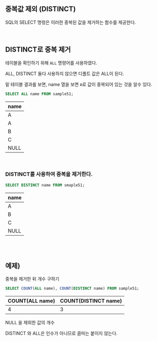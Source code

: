 ## 중복값 제외 (DISTINCT)


SQL의 SELECT 명령은 이러한 중복된 값을 제거하는 함수를 제공한다.

<br/>


## DISTINCT로 중복 제거


테이블을 확인하기 위해 `ALL` 명령어를 사용하였다. 

ALL, DISTINCT 둘다 사용하지 않으면 디폴트 값은 ALL이 된다.

밑 테이블 결과를 보면, name 열을 보면 `A`로 값이 중복되어 있는 것을 알수 있다.



```sql
SELECT ALL name FROM sample51;
```

| name |
| --- |
| A |
| A |
| B |
| C |
| NULL |

<br/>

### DISTINCT를 사용하여 중복을 제거한다.

```sql
SELECT DISTINCT name FROM smaple51;
```

| name |
| --- |
| A |
| B |
| C |
| NULL |


<br/><br/>

## 예제)

중복을 제거한 뒤 개수 구하기

```sql
SELECT COUNT(ALL name), COUNT(DISTINCT name) FROM sample51;
```

| COUNT(ALL name) | COUNT(DISTINCT name) |
| --- | --- |
| 4 | 3 |

NULL 을 제외한 값의 개수

DISTINCT 와 ALL은 인수가 아니므로 콤마는 붙이지 않는다.